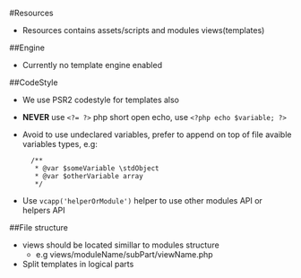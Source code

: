#Resources
- Resources contains assets/scripts and modules views(templates)

##Engine
- Currently no template engine enabled

##CodeStyle
- We use PSR2 codestyle for templates also
- __NEVER__ use `<?= ?>` php short open echo, use `<?php echo $variable; ?>`
- Avoid to use undeclared variables, 
	prefer to append on top of file avaible variables types, e.g:
    
	    /**
	     * @var $someVariable \stdObject
	     * @var $otherVariable array
	     */
    
- Use `vcapp('helperOrModule')` helper to use other modules API or helpers API

##File structure
- views should be located simillar to modules structure
	- e.g views/moduleName/subPart/viewName.php
- Split templates in logical parts